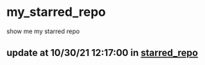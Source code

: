# my_starred_repo
show me my starred repo

update at 10/30/21 12:17:00 in [starred_repo](./index.html)
---

